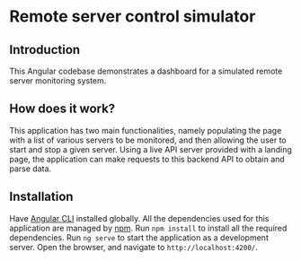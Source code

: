 # Remote server control simulator

## Introduction

This Angular codebase demonstrates a dashboard for a simulated remote server monitoring system.

## How does it work?

This application has two main functionalities, namely populating the page with a list of various servers to be monitored, and then allowing the user to start and stop a given server. Using a live API server provided with a landing page, the application can make requests to this backend API to obtain and parse data. 

## Installation

Have [Angular CLI](https://cli.angular.io/) installed globally. All the dependencies used for this application are managed by [npm](https://www.npmjs.com/). Run `npm install` to install all the required dependencies. Run `ng serve` to start the application as a development server. Open the browser, and navigate to `http://localhost:4200/`.
